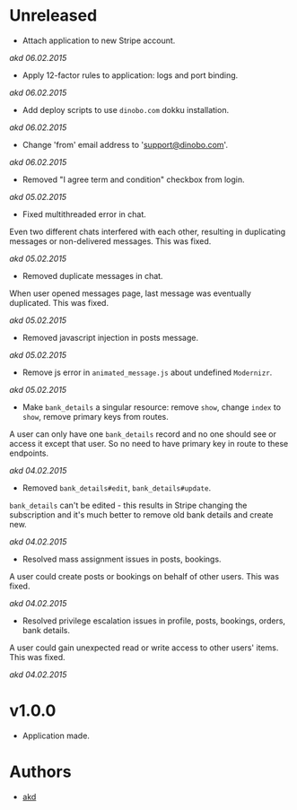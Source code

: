 # Unreleased

* Attach application to new Stripe account.

_akd 06.02.2015_

* Apply 12-factor rules to application: logs and port binding.

_akd 06.02.2015_


* Add deploy scripts to use `dinobo.com` dokku installation.

_akd 06.02.2015_


* Change 'from' email address to 'support@dinobo.com'.

_akd 06.02.2015_


* Removed "I agree term and condition" checkbox from login.

_akd 05.02.2015_

* Fixed multithreaded error in chat.

Even two different chats interfered with each other, resulting in duplicating
messages or non-delivered messages. This was fixed.

_akd 05.02.2015_

* Removed duplicate messages in chat.

When user opened messages page, last message was eventually duplicated. This
was fixed.

_akd 05.02.2015_

* Removed javascript injection in posts message.

_akd 05.02.2015_

* Remove js error in `animated_message.js` about undefined `Modernizr`.

_akd 05.02.2015_

* Make `bank_details` a singular resource: remove `show`, change `index` to
`show`, remove primary keys from routes.

A user can only have one `bank_details` record and no one should see or access
it except that user. So no need to have primary key in route to these
endpoints.

_akd 04.02.2015_

* Removed `bank_details#edit`, `bank_details#update`.

`bank_details` can't be edited - this results in Stripe changing the
subscription and it's much better to remove old bank details and create new.

_akd 04.02.2015_

* Resolved mass assignment issues in posts, bookings.

A user could create posts or bookings on behalf of other users. This was fixed.

_akd 04.02.2015_

* Resolved privilege escalation issues in profile, posts, bookings, orders,
bank details.

A user could gain unexpected read or write access to other users' items. This
was fixed.

_akd 04.02.2015_

# v1.0.0

* Application made.

# Authors

* [akd](https://github.com/KudryashovAV)
